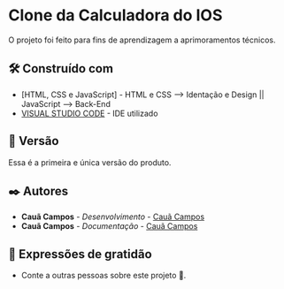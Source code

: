# Clone da Calculadora do IOS
O projeto foi feito para fins de aprendizagem a aprimoramentos técnicos.

## 🛠️ Construído com

* [HTML, CSS e JavaScript] - HTML e CSS --> Identação e Design || JavaScript --> Back-End
* [VISUAL STUDIO CODE](https://code.visualstudio.com/) - IDE utilizado

## 📌 Versão

Essa é a primeira e única versão do produto.

## ✒️ Autores

* **Cauã Campos** - *Desenvolvimento* - [Cauã Campos](https://github.com/c-Campos-ss)
* **Cauã Campos** - *Documentação* - [Cauã Campos](https://github.com/c-Campos-ss)

## 🎁 Expressões de gratidão

* Conte a outras pessoas sobre este projeto 📢.
